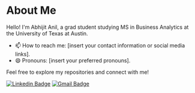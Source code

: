 # About Me

Hello! I'm Abhijit Anil, a grad student studying MS in Business Analytics at the University of Texas at Austin.

- 📫 How to reach me: [insert your contact information or social media links].
- 😄 Pronouns: [insert your preferred pronouns].

Feel free to explore my repositories and connect with me!

[![Linkedin Badge](https://img.shields.io/badge/-abhijitanil-blue?style=flat-square&logo=Linkedin&logoColor=white&link=https://https://www.linkedin.com/in/abhijit-anil-9a409b15a)](https://www.linkedin.com/in/abhijit-anil-9a409b15a/) [![Gmail Badge](https://img.shields.io/badge/-abhijitanil@utexas.edu-c14438?style=flat-square&logo=Gmail&logoColor=white&link=mailto:abhijitanil@utexas.edu)](mailto:abhijitanil@utexas.edu) 
